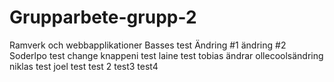 # Grupparbete-grupp-2
Ramverk och webbapplikationer
Basses test
Ändring #1
ändring #2
Soderlpo test change
knappeni test
laine test
tobias ändrar 
ollecoolsändring
niklas test
joel test
test 2
test3
test4